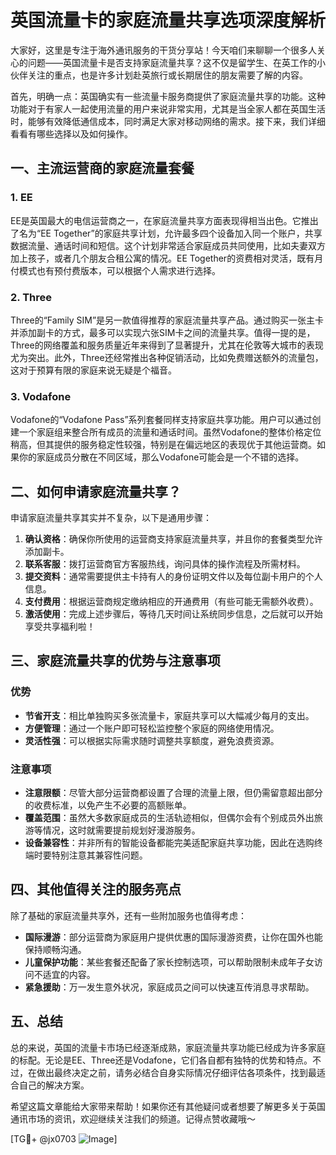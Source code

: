 # 英国流量卡的家庭流量共享选项深度解析

大家好，这里是专注于海外通讯服务的干货分享站！今天咱们来聊聊一个很多人关心的问题——英国流量卡是否支持家庭流量共享？这不仅是留学生、在英工作的小伙伴关注的重点，也是许多计划赴英旅行或长期居住的朋友需要了解的内容。

首先，明确一点：英国确实有一些流量卡服务商提供了家庭流量共享的功能。这种功能对于有家人一起使用流量的用户来说非常实用，尤其是当全家人都在英国生活时，能够有效降低通信成本，同时满足大家对移动网络的需求。接下来，我们详细看看有哪些选择以及如何操作。

## 一、主流运营商的家庭流量套餐

### 1. EE
EE是英国最大的电信运营商之一，在家庭流量共享方面表现得相当出色。它推出了名为“EE Together”的家庭共享计划，允许最多四个设备加入同一个账户，共享数据流量、通话时间和短信。这个计划非常适合家庭成员共同使用，比如夫妻双方加上孩子，或者几个朋友合租公寓的情况。EE Together的资费相对灵活，既有月付模式也有预付费版本，可以根据个人需求进行选择。

### 2. Three
Three的“Family SIM”是另一款值得推荐的家庭流量共享产品。通过购买一张主卡并添加副卡的方式，最多可以实现六张SIM卡之间的流量共享。值得一提的是，Three的网络覆盖和服务质量近年来得到了显著提升，尤其在伦敦等大城市的表现尤为突出。此外，Three还经常推出各种促销活动，比如免费赠送额外的流量包，这对于预算有限的家庭来说无疑是个福音。

### 3. Vodafone
Vodafone的“Vodafone Pass”系列套餐同样支持家庭共享功能。用户可以通过创建一个家庭组来整合所有成员的流量和通话时间。虽然Vodafone的整体价格定位稍高，但其提供的服务稳定性较强，特别是在偏远地区的表现优于其他运营商。如果你的家庭成员分散在不同区域，那么Vodafone可能会是一个不错的选择。

## 二、如何申请家庭流量共享？

申请家庭流量共享其实并不复杂，以下是通用步骤：

1. **确认资格**：确保你所使用的运营商支持家庭流量共享，并且你的套餐类型允许添加副卡。
2. **联系客服**：拨打运营商官方客服热线，询问具体的操作流程及所需材料。
3. **提交资料**：通常需要提供主卡持有人的身份证明文件以及每位副卡用户的个人信息。
4. **支付费用**：根据运营商规定缴纳相应的开通费用（有些可能无需额外收费）。
5. **激活使用**：完成上述步骤后，等待几天时间让系统同步信息，之后就可以开始享受共享福利啦！

## 三、家庭流量共享的优势与注意事项

### 优势
- **节省开支**：相比单独购买多张流量卡，家庭共享可以大幅减少每月的支出。
- **方便管理**：通过一个账户即可轻松监控整个家庭的网络使用情况。
- **灵活性强**：可以根据实际需求随时调整共享额度，避免浪费资源。

### 注意事项
- **注意限额**：尽管大部分运营商都设置了合理的流量上限，但仍需留意超出部分的收费标准，以免产生不必要的高额账单。
- **覆盖范围**：虽然大多数家庭成员的生活轨迹相似，但偶尔会有个别成员外出旅游等情况，这时就需要提前规划好漫游服务。
- **设备兼容性**：并非所有的智能设备都能完美适配家庭共享功能，因此在选购终端时要特别注意其兼容性问题。

## 四、其他值得关注的服务亮点

除了基础的家庭流量共享外，还有一些附加服务也值得考虑：

- **国际漫游**：部分运营商为家庭用户提供优惠的国际漫游资费，让你在国外也能保持顺畅沟通。
- **儿童保护功能**：某些套餐还配备了家长控制选项，可以帮助限制未成年子女访问不适宜的内容。
- **紧急援助**：万一发生意外状况，家庭成员之间可以快速互传消息寻求帮助。

## 五、总结

总的来说，英国的流量卡市场已经逐渐成熟，家庭流量共享功能已经成为许多家庭的标配。无论是EE、Three还是Vodafone，它们各自都有独特的优势和特点。不过，在做出最终决定之前，请务必结合自身实际情况仔细评估各项条件，找到最适合自己的解决方案。

希望这篇文章能给大家带来帮助！如果你还有其他疑问或者想要了解更多关于英国通讯市场的资讯，欢迎继续关注我们的频道。记得点赞收藏哦～

[TG💪+ @jx0703 ![Image](https://github.com/user-attachments/assets/dbca1d08-cadb-493c-b0ec-ad6f7a83f270)]